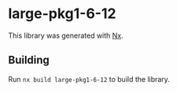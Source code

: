 # large-pkg1-6-12

This library was generated with [Nx](https://nx.dev).

## Building

Run `nx build large-pkg1-6-12` to build the library.

